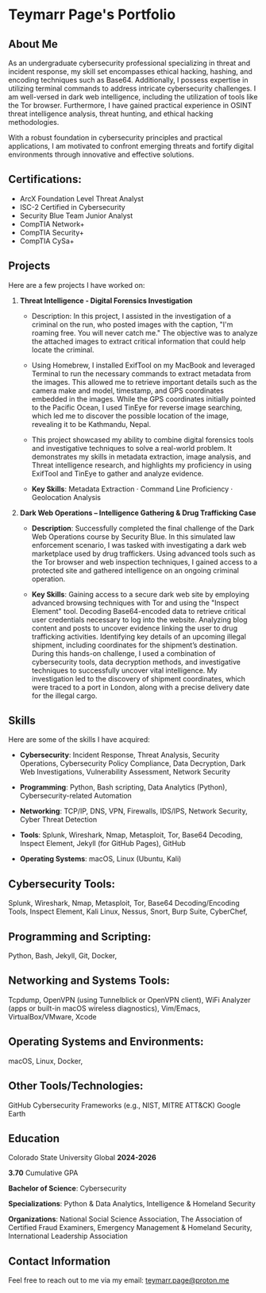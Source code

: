 # Teymarr Page's Portfolio


## About Me
As an undergraduate cybersecurity professional specializing in threat and incident response, my skill set encompasses ethical hacking, hashing, and encoding techniques such as Base64. Additionally, I possess expertise in utilizing terminal commands to address intricate cybersecurity challenges. I am well-versed in dark web intelligence, including the utilization of tools like the Tor browser. Furthermore, I have gained practical experience in OSINT threat intelligence analysis, threat hunting, and ethical hacking methodologies.

With a robust foundation in cybersecurity principles and practical applications, I am motivated to confront emerging threats and fortify digital environments through innovative and effective solutions.

## Certifications:
- ArcX Foundation Level Threat Analyst
- ISC-2 Certified in Cybersecurity
- Security Blue Team Junior Analyst
- CompTIA Network+
- CompTIA Security+
- CompTIA CySa+

## Projects
Here are a few projects I have worked on:

1. **Threat Intelligence - Digital Forensics Investigation** 
   - Description: In this project, I assisted in the investigation of a criminal on the run, who posted images with the caption, "I'm roaming free. You will never catch me." The objective was to analyze the attached images to extract critical information that could help locate the criminal.

   - Using Homebrew, I installed ExifTool on my MacBook and leveraged Terminal to run the necessary commands to extract metadata from the images. This allowed me to retrieve important details such as the camera make and model, timestamp, and GPS coordinates embedded in the images. While the GPS coordinates initially pointed to the Pacific Ocean, I used TinEye for reverse image searching, which led me to discover the possible location of the image, revealing it to be Kathmandu, Nepal.

   - This project showcased my ability to combine digital forensics tools and investigative techniques to solve a real-world problem. It demonstrates my skills in metadata extraction, image analysis, and Threat intelligence research, and highlights my proficiency in using ExifTool and TinEye to gather and analyze evidence.
   - **Key Skills**: Metadata Extraction · Command Line Proficiency · Geolocation Analysis

2. **Dark Web Operations – Intelligence Gathering & Drug Trafficking Case**  
   - **Description**: Successfully completed the final challenge of the Dark Web Operations course by Security Blue. In this simulated law enforcement scenario, I was tasked with investigating a dark web marketplace used by drug traffickers. Using advanced tools such as the Tor browser and web inspection techniques, I gained access to a protected site and gathered intelligence on an ongoing criminal operation.

   - **Key Skills**: Gaining access to a secure dark web site by employing advanced browsing techniques with Tor and using the "Inspect Element" tool.
Decoding Base64-encoded data to retrieve critical user credentials necessary to log into the website.
Analyzing blog content and posts to uncover evidence linking the user to drug trafficking activities.
Identifying key details of an upcoming illegal shipment, including coordinates for the shipment’s destination.
During this hands-on challenge, I used a combination of cybersecurity tools, data decryption methods, and investigative techniques to successfully uncover vital intelligence. My investigation led to the discovery of shipment coordinates, which were traced to a port in London, along with a precise delivery date for the illegal cargo.


## Skills
Here are some of the skills I have acquired:

   - **Cybersecurity**: Incident Response, Threat Analysis, Security Operations, Cybersecurity Policy Compliance, Data Decryption, Dark Web Investigations, Vulnerability Assessment, Network Security

   - **Programming**: Python, Bash scripting, Data Analytics (Python), Cybersecurity-related Automation
     
   - **Networking**: TCP/IP, DNS, VPN, Firewalls, IDS/IPS, Network Security, Cyber Threat Detection
     
   - **Tools**: Splunk, Wireshark, Nmap, Metasploit, Tor, Base64 Decoding, Inspect Element, Jekyll (for GitHub Pages), GitHub
     
   - **Operating Systems**: macOS, Linux (Ubuntu, Kali)

## Cybersecurity Tools:
Splunk, Wireshark, Nmap, Metasploit, Tor, Base64 Decoding/Encoding Tools, Inspect Element, Kali Linux, Nessus, Snort, Burp Suite, CyberChef,
## Programming and Scripting:
Python, Bash, Jekyll, Git, Docker,
## Networking and Systems Tools:
Tcpdump, OpenVPN (using Tunnelblick or OpenVPN client), WiFi Analyzer (apps or built-in macOS wireless diagnostics), Vim/Emacs, VirtualBox/VMware, Xcode
## Operating Systems and Environments:
macOS, Linux, Docker,
## Other Tools/Technologies:
GitHub
Cybersecurity Frameworks (e.g., NIST, MITRE ATT&CK)
Google Earth

## Education
Colorado State University Global **2024-2026**

**3.70** Cumulative GPA

**Bachelor of Science**: Cybersecurity

**Specializations**: Python & Data Analytics, Intelligence & Homeland Security

**Organizations**: National Social Science Association, The Association of Certified Fraud Examiners, Emergency Management & Homeland Security, International Leadership Association

## Contact Information
Feel free to reach out to me via my email: teymarr.page@proton.me
